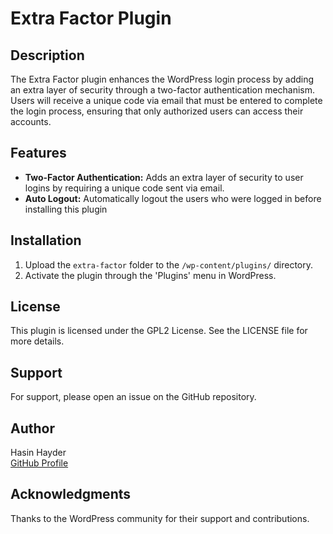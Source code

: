 
# Extra Factor Plugin

## Description
The Extra Factor plugin enhances the WordPress login process by adding an extra layer of security through a two-factor authentication mechanism. Users will receive a unique code via email that must be entered to complete the login process, ensuring that only authorized users can access their accounts.

## Features
- **Two-Factor Authentication:** Adds an extra layer of security to user logins by requiring a unique code sent via email.
- **Auto Logout:** Automatically logout the users who were logged in before installing this plugin

## Installation
1. Upload the `extra-factor` folder to the `/wp-content/plugins/` directory.
2. Activate the plugin through the 'Plugins' menu in WordPress.

## License
This plugin is licensed under the GPL2 License. See the LICENSE file for more details.

## Support
For support, please open an issue on the GitHub repository.

## Author
Hasin Hayder  
[GitHub Profile](https://github.com/hasinhayder)

## Acknowledgments
Thanks to the WordPress community for their support and contributions.

